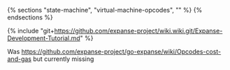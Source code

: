 {% sections "state-machine", "virtual-machine-opcodes", "" %}
{% endsections %}

{% include "git+https://github.com/expanse-project/wiki.wiki.git/Expanse-Development-Tutorial.md" %}

Was  https://github.com/expanse-project/go-expanse/wiki/Opcodes-cost-and-gas but currently missing
